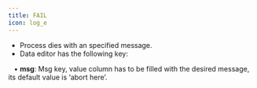 ```yaml
---
title: FAIL
icon: log_e
---
```

* Process dies with an specified message. 
* Data editor has the following key: <br />

&nbsp; &nbsp;• **msg**: Msg key, value column has to be filled with the desired message, its default value is ‘abort here’.


